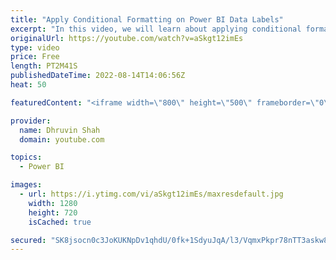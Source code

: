```yaml
---
title: "Apply Conditional Formatting on Power BI Data Labels"
excerpt: "In this video, we will learn about applying conditional formatting for Power BI Data Labels. Most of the time, we have a requirement where we need to represent Data Labels color conditionally. Let's say in sales case, I want to show Profit Data Labels as the green color and Loss data as Red color. How"
originalUrl: https://youtube.com/watch?v=aSkgt12imEs
type: video
price: Free
length: PT2M41S
publishedDateTime: 2022-08-14T14:06:56Z
heat: 50

featuredContent: "<iframe width=\"800\" height=\"500\" frameborder=\"0\" src=\"https://www.youtube.com/embed/aSkgt12imEs\" allow=\"accelerometer; autoplay; encrypted-media; gyroscope; picture-in-picture\" allowfullscreen></iframe>"

provider:
  name: Dhruvin Shah
  domain: youtube.com

topics:
  - Power BI

images:
  - url: https://i.ytimg.com/vi/aSkgt12imEs/maxresdefault.jpg
    width: 1280
    height: 720
    isCached: true

secured: "SK8jsocn0c3JoKUKNpDv1qhdU/0fk+1SdyuJqA/l3/VqmxPkpr78nTT3askw8j8XT/9MgnkZ7ckBMUCVgr2pIfOpZstjKKW6EYfV9S2IiftOsNjjzcjLp/ntwYEeRAhSUkrCUIDgeunHuJj6mbapjEoHCcBT4lsIy7TV5b4O2F1VDgIfIwn3/7r8eXR6OhJ+CR9m8Q6gAj9n6flm++z4XL7ldsWi7ztUsNK10DnbJ+MR4o2H004WYnJWWD8YRbho5ELWCcowyGQCGhpghrfk+9YVGAhbyyelo3TRjCTmgVMgjNyNU6V3BjHIo+symmnI6nm5gxub1xFavKGz7pa16w177rGDeOODJxxtlmurUmKeEdNSN8FiB8okBQNpA/FAKRqiFU/jnMWz6Z/VBYkPDYMrnwzxKzglV+1Nd1hX8ts=;sdBLqxe7roDJha01iDT4WA=="
---
```


